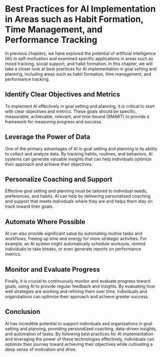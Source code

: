 Best Practices for AI Implementation in Areas such as Habit Formation, Time Management, and Performance Tracking
=========================================================================================================================================================================================

In previous chapters, we have explored the potential of artificial intelligence (AI) in self-motivation and examined specific applications in areas such as mood tracking, social support, and habit formation. In this chapter, we will take a closer look at best practices for AI implementation in goal setting and planning, including areas such as habit formation, time management, and performance tracking.

Identify Clear Objectives and Metrics
-------------------------------------

To implement AI effectively in goal setting and planning, it is critical to start with clear objectives and metrics. These goals should be specific, measurable, achievable, relevant, and time-bound (SMART) to provide a framework for measuring progress and success.

Leverage the Power of Data
--------------------------

One of the primary advantages of AI in goal setting and planning is its ability to collect and analyze data. By tracking habits, routines, and behaviors, AI systems can generate valuable insights that can help individuals optimize their approach and achieve their objectives.

Personalize Coaching and Support
--------------------------------

Effective goal setting and planning must be tailored to individual needs, preferences, and habits. AI can help by delivering personalized coaching and support that meets individuals where they are and helps them stay on track toward their goals.

Automate Where Possible
-----------------------

AI can also provide significant value by automating routine tasks and workflows, freeing up time and energy for more strategic activities. For example, an AI system might automatically schedule workouts, remind individuals to take breaks, or even generate reports on performance metrics.

Monitor and Evaluate Progress
-----------------------------

Finally, it is crucial to continuously monitor and evaluate progress toward goals, using AI to provide regular feedback and insights. By evaluating how well strategies are working and refining them over time, individuals and organizations can optimize their approach and achieve greater success.

Conclusion
----------

AI has incredible potential to support individuals and organizations in goal setting and planning, providing personalized coaching, data-driven insights, and automation of tasks. By following best practices for AI implementation and leveraging the power of these technologies effectively, individuals can optimize their journey toward achieving their objectives while cultivating a deep sense of motivation and drive.
